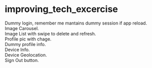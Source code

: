 # improving_tech_excercise
Dummy login, remember me mantains dummy session if app reload.\
Image Carousel.\
Image List with swipe to delete and refresh.\
Profile pic with chage.\
Dummy profile info.\
Device Info.\
Device Geolocation.\
Sign Out button.

